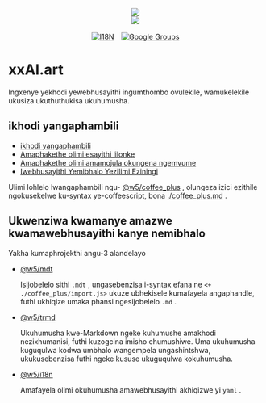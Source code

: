 <p align="center"><a href="https://xxai.art"><img src="https://cdn.jsdelivr.net/gh/xxai-art/doc/logo.svg"/></a><br/><a href="https://xxai.art"><img src="https://cdn.jsdelivr.net/gh/xxai-art/doc/xxai.svg"/></a></p><p align="center"><a href="https://github.com/xxai-art/doc#readme"><img alt="I18N" src="https://cdn.jsdelivr.net/gh/wactax/img/t.svg"/></a>　<a href="https://groups.google.com/u/0/g/xxai-art"><img alt="Google Groups" src="https://cdn.jsdelivr.net/gh/wactax/img/g-groups.svg"/></a></p>

# xxAI.art

Ingxenye yekhodi yewebhusayithi ingumthombo ovulekile, wamukelekile ukusiza ukuthuthukisa ukuhumusha.

## ikhodi yangaphambili

* [ikhodi yangaphambili](https://github.com/xxai-art/web)
* [Amaphakethe olimi esayithi lilonke](https://github.com/xxai-art/web/tree/main/i18n)
* [Amaphakethe olimi amamojula okungena ngemvume](https://github.com/wacpkg/user/tree/main/ui.i18n)
* [Iwebhusayithi Yemibhalo Yezilimi Eziningi](https://github.com/xxai-doc)

Ulimi lohlelo lwangaphambili ngu- [@w5/coffee_plus](http://npmjs.com/@w5/coffee_plus) , olungeza izici ezithile ngokusekelwe ku-syntax ye-coffeescript, bona [./coffee_plus.md](./coffee_plus.md) .

## Ukwenziwa kwamanye amazwe kwamawebhusayithi kanye nemibhalo

Yakha kumaphrojekthi angu-3 alandelayo

* [@w5/mdt](https://www.npmjs.com/package/@w5/mdt)

  Isijobelelo sithi `.mdt` , ungasebenzisa i-syntax efana ne `<+ ./coffee_plus/import.js>` ukuze ubhekisele kumafayela angaphandle, futhi ukhiqize umaka phansi ngesijobelelo `.md` .

* [@w5/trmd](https://www.npmjs.com/package/@w5/trmd)

  Ukuhumusha kwe-Markdown ngeke kuhumushe amakhodi nezixhumanisi, futhi kuzogcina imisho ehumushiwe. Uma ukuhumusha kuguqulwa kodwa umbhalo wangempela ungashintshwa, ukukusebenzisa futhi ngeke kususe ukuguqulwa kokuhumusha.

* [@w5/i18n](https://www.npmjs.com/package/@w5/i18n)

  Amafayela olimi okuhumusha amawebhusayithi akhiqizwe yi `yaml` .
